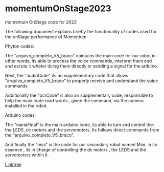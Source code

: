 # momentumOnStage2023
momentum OnStage code for 2023

The following document explains briefly the functionality of codes used for the onStage performance of Momentum

Phyton codes:

The "arquivo_completo_V5_braco" cointains the main code for our robot in other words, its able to process the voice commands, interpret them and  and excute it wheter doing them directly or sending a signal for the arduino.

Next, the "audioCode" its an supplementary code that allows "arquivo_completo_V5_braco" to properly receive and understand the voice commands.

Additionally the "ocrCode" is also an supplementary code, responsible to help the main code read words , given the command, via the camera installed in the robot.

Arduino codes:

The "mariaFinal" is the main arduino code, its able to turn and control the: the LEDS, dc motors and the servomotors. Its follows direct commands from the "arquivo_completo_V5_braco".

And finally the "mini" is the code for our secondary robot named Mini. in its essence , its in charge of controlling the dc motors , the LEDS and the servomotors within it.



[Linktree](linktr.ee/momentum_robotics_onstage)
